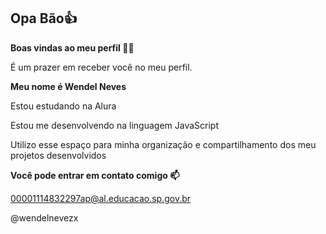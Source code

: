 
## Opa Bão👍

**Boas vindas ao meu perfil 💙💙**

É um prazer em receber você no meu perfil. 

**Meu nome é Wendel Neves**

Estou estudando na Alura

Estou me desenvolvendo na linguagem JavaScript

Utilizo esse espaço para minha organização e compartilhamento dos meu projetos desenvolvidos

**Você pode entrar em contato comigo 📫**

00001114832297ap@al.educacao.sp.gov.br

@wendelnevezx
